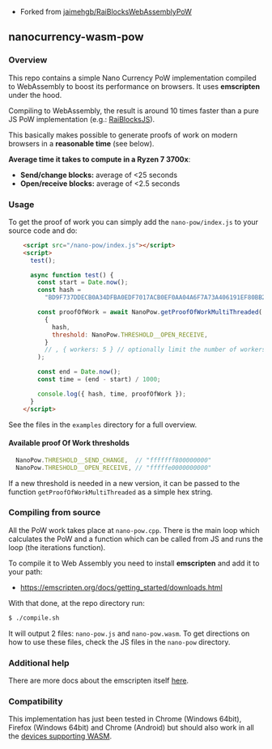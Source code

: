 - Forked from [jaimehgb/RaiBlocksWebAssemblyPoW](https://github.com/jaimehgb/RaiBlocksWebAssemblyPoW)

## nanocurrency-wasm-pow

### Overview

This repo contains a simple Nano Currency PoW implementation compiled to WebAssembly
to boost its performance on browsers. It uses **emscripten** under the hood.

Compiling to WebAssembly, the result is around 10 times faster than a pure JS PoW implementation (e.g.: [RaiBlocksJS](https://github.com/SergiySW/RaiBlocksJS/blob/master/rai.pow.js)).

This basically makes possible to generate proofs of work on modern browsers in a **reasonable time** (see below).

**Average time it takes to compute in a Ryzen 7 3700x**:
- **Send/change blocks:** average of <25 seconds
- **Open/receive blocks:** average of <2.5 seconds

### Usage

To get the proof of work you can simply add the `nano-pow/index.js` to your source code and do:

```html
    <script src="/nano-pow/index.js"></script>
    <script>
      test();

      async function test() {
        const start = Date.now();
        const hash =
          "BD9F737DDECB0A34DFBA0EDF7017ACB0EF0AA04A6F7A73A406191EF80BB20000";

        const proofOfWork = await NanoPow.getProofOfWorkMultiThreaded(
          {
            hash,
            threshold: NanoPow.THRESHOLD__OPEN_RECEIVE,
          }
          // , { workers: 5 } // optionally limit the number of workers, default is number of threads-1
        );

        const end = Date.now();
        const time = (end - start) / 1000;

        console.log({ hash, time, proofOfWork });
      }
    </script>
```

See the files in the `examples` directory for a full overview.

#### Available proof Of Work thresholds

```javascript
  NanoPow.THRESHOLD__SEND_CHANGE,  // "fffffff800000000"
  NanoPow.THRESHOLD__OPEN_RECEIVE, // "fffffe0000000000"
```

If a new threshold is needed in a new version, it can be passed to the function `getProofOfWorkMultiThreaded` as a simple hex string.

### Compiling from source

All the PoW work takes place at <code>nano-pow.cpp</code>.
There is the main loop which calculates the PoW and a function which
can be called from JS and runs the loop (the iterations function).

To compile it to Web Assembly you need to install **emscripten** and add it to your path:

- https://emscripten.org/docs/getting_started/downloads.html

With that done, at the repo directory run:

```bash
$ ./compile.sh
```

It will output 2 files: `nano-pow.js` and `nano-pow.wasm`. To get directions on how to use these files, check the JS files in the `nano-pow` directory.


### Additional help

There are more docs about the emscripten itself [here](http://kripken.github.io/emscripten-site/docs/porting/connecting_cpp_and_javascript/index.html).

### Compatibility

This implementation has just been tested in Chrome (Windows 64bit), Firefox (Windows 64bit) and Chrome (Android) but should also work in
all the [devices supporting WASM](https://developer.mozilla.org/en-US/docs/WebAssembly#Browser_compatibility).
